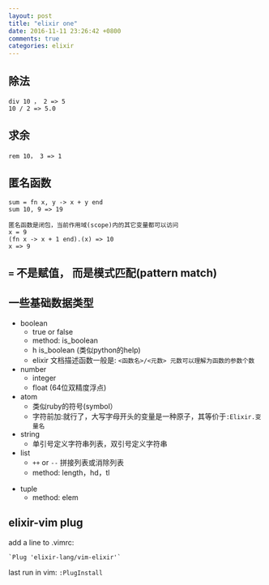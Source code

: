 ```yaml
---
layout: post
title: "elixir one"
date: 2016-11-11 23:26:42 +0800
comments: true
categories: elixir
---
```

## 除法

    div 10 ， 2 => 5
    10 / 2 => 5.0

## 求余

    rem 10， 3 => 1

## 匿名函数

    sum = fn x, y -> x + y end
    sum 10, 9 => 19

    匿名函数是闭包，当前作用域(scope)内的其它变量都可以访问
    x = 9
    (fn x -> x + 1 end).(x) => 10
    x => 9
   
    
## `=` 不是赋值， 而是模式匹配(pattern match)  

## 一些基础数据类型
* boolean
    * true or false
    * method: is_boolean
    * h is_boolean (类似python的help)
    * elixir 文档描述函数一般是:
        `<函数名>/<元数>
        元数可以理解为函数的参数个数`
* number
    * integer
    * float (64位双精度浮点)
* atom
    * 类似ruby的符号(symbol）
    * 字符前加:就行了，大写字母开头的变量是一种原子，其等价于`:Elixir.变量名`
*  string
    * 单引号定义字符串列表，双引号定义字符串
* list
    * `++` or `--` 拼接列表或消除列表
    * method: length，hd，tl
- tuple
    * method: elem


## elixir-vim plug
add a line to .vimrc:

    `Plug 'elixir-lang/vim-elixir'`
last run in vim:
  `:PlugInstall`
